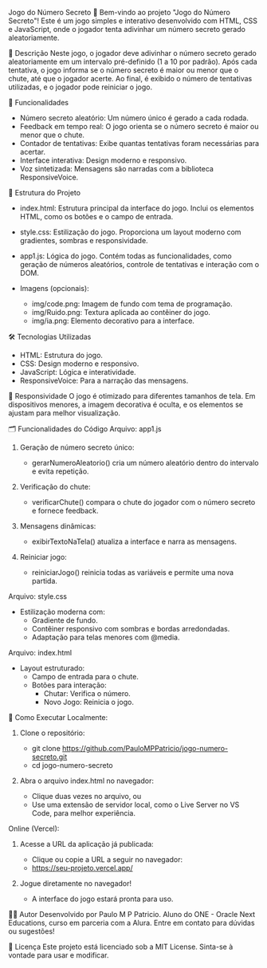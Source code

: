 Jogo do Número Secreto 🎲
Bem-vindo ao projeto "Jogo do Número Secreto"! Este é um jogo simples e interativo desenvolvido com HTML, CSS e JavaScript, onde o jogador tenta adivinhar um número secreto gerado aleatoriamente.

📝 Descrição
Neste jogo, o jogador deve adivinhar o número secreto gerado aleatoriamente em um intervalo pré-definido (1 a 10 por padrão).
Após cada tentativa, o jogo informa se o número secreto é maior ou menor que o chute, até que o jogador acerte. Ao final, é exibido o número de tentativas utilizadas, e o jogador pode reiniciar o jogo.

🎯 Funcionalidades
  * Número secreto aleatório: Um número único é gerado a cada rodada.
  * Feedback em tempo real: O jogo orienta se o número secreto é maior ou menor que o chute.
  * Contador de tentativas: Exibe quantas tentativas foram necessárias para acertar.
  * Interface interativa: Design moderno e responsivo.
  * Voz sintetizada: Mensagens são narradas com a biblioteca ResponsiveVoice.

📂 Estrutura do Projeto
  * index.html: Estrutura principal da interface do jogo.
    Inclui os elementos HTML, como os botões e o campo de entrada.

  * style.css: Estilização do jogo.
    Proporciona um layout moderno com gradientes, sombras e responsividade.

  * app1.js: Lógica do jogo.
    Contém todas as funcionalidades, como geração de números aleatórios, controle de tentativas e interação com o DOM.

  * Imagens (opcionais):

    * img/code.png: Imagem de fundo com tema de programação.
    * img/Ruido.png: Textura aplicada ao contêiner do jogo.
    * img/ia.png: Elemento decorativo para a interface.

🛠️ Tecnologias Utilizadas
  * HTML: Estrutura do jogo.
  * CSS: Design moderno e responsivo.
  * JavaScript: Lógica e interatividade.
  * ResponsiveVoice: Para a narração das mensagens.

📱 Responsividade
O jogo é otimizado para diferentes tamanhos de tela. Em dispositivos menores, a imagem decorativa é oculta, e os elementos se ajustam para melhor visualização.

🗂️ Funcionalidades do Código
Arquivo: app1.js
  1. Geração de número secreto único:
      * gerarNumeroAleatorio() cria um número aleatório dentro do intervalo e evita repetição.

  2. Verificação do chute:
      * verificarChute() compara o chute do jogador com o número secreto e fornece feedback.

  3. Mensagens dinâmicas:
      * exibirTextoNaTela() atualiza a interface e narra as mensagens.

  4. Reiniciar jogo:
      * reiniciarJogo() reinicia todas as variáveis e permite uma nova partida.

Arquivo: style.css
  * Estilização moderna com:
    * Gradiente de fundo.
    * Contêiner responsivo com sombras e bordas arredondadas.
    * Adaptação para telas menores com @media.
    
Arquivo: index.html
  * Layout estruturado:
    * Campo de entrada para o chute.
    * Botões para interação:
      * Chutar: Verifica o número.
      * Novo Jogo: Reinicia o jogo.

🚀 Como Executar
Localmente:
  1. Clone o repositório:
      * git clone https://github.com/PauloMPPatricio/jogo-numero-secreto.git
      * cd jogo-numero-secreto

  2. Abra o arquivo index.html no navegador:
      * Clique duas vezes no arquivo, ou
      * Use uma extensão de servidor local, como o Live Server no VS Code, para melhor experiência.

Online (Vercel):
  1. Acesse a URL da aplicação já publicada:
      * Clique ou copie a URL a seguir no navegador:
      * https://seu-projeto.vercel.app/
     
  2. Jogue diretamente no navegador!
      * A interface do jogo estará pronta para uso.

👨‍💻 Autor
Desenvolvido por Paulo M P Patricio.
Aluno do ONE - Oracle Next Educations, curso em parceria com a Alura.
Entre em contato para dúvidas ou sugestões!

📜 Licença
Este projeto está licenciado sob a MIT License. Sinta-se à vontade para usar e modificar.
